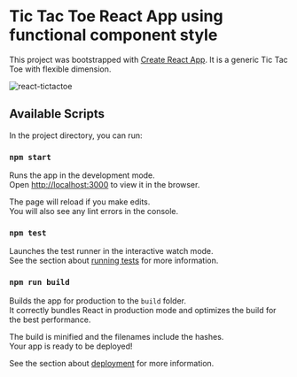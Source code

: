 # Tic Tac Toe React App using functional component style

This project was bootstrapped with [Create React App](https://github.com/facebook/create-react-app). It is a generic Tic Tac Toe with flexible dimension.

![react-tictactoe](https://user-images.githubusercontent.com/9301524/133006924-2d4e714f-83d0-4673-9645-4386b146a243.PNG)

## Available Scripts

In the project directory, you can run:

### `npm start`

Runs the app in the development mode.\
Open [http://localhost:3000](http://localhost:3000) to view it in the browser.

The page will reload if you make edits.\
You will also see any lint errors in the console.

### `npm test`

Launches the test runner in the interactive watch mode.\
See the section about [running tests](https://facebook.github.io/create-react-app/docs/running-tests) for more information.

### `npm run build`

Builds the app for production to the `build` folder.\
It correctly bundles React in production mode and optimizes the build for the best performance.

The build is minified and the filenames include the hashes.\
Your app is ready to be deployed!

See the section about [deployment](https://facebook.github.io/create-react-app/docs/deployment) for more information.
